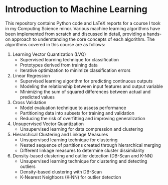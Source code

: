 # Introduction to Machine Learning
This repository contains Python code and LaTeX reports for a course I took in my Computing Science minor. Various machine learning algorithms have been implemented from scratch and discussed in detail, providing a hands-on approach to understanding the core concepts of each algorithm. The algorithms covered in this course are as follows:

1. Learning Vector Quantization (LVQ)
    + Supervised learning technique for classification
    + Prototypes derived from training data
    + Iterative optimization to minimize classification errors
2. Linear Regression
     - Supervised learning algorithm for predicting continuous outputs
      - Modeling the relationship between input features and output variable
      - Minimizing the sum of squared differences between actual and predicted values
3. Cross Validation
      - Model evaluation technique to assess performance
      - Partitioning data into subsets for training and validation
      - Reducing the risk of overfitting and improving generalization
4. Unsupervised Vector Quantization
      - Unsupervised learning for data compression and clustering
 5. Hierarchical Clustering and Linkage Measures
      - Unsupervised learning technique for clustering
      - Nested sequence of partitions created through hierarchical merging
      - Different linkage measures to determine cluster dissimilarity
6. Density-based clustering and outlier detection (DB-Scan and K-NN)
      - Unsupervised learning technique for clustering and detecting outliers
      - Density-based clustering with DB-Scan
      - K-Nearest Neighbors (K-NN) for outlier detection
